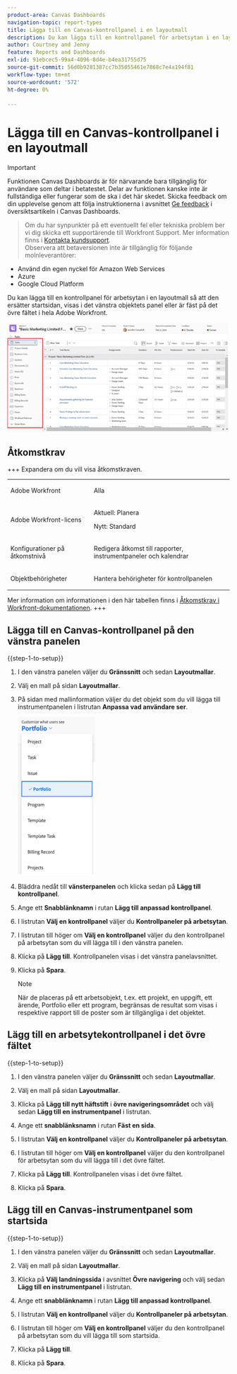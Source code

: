 ```yaml
---
product-area: Canvas Dashboards
navigation-topic: report-types
title: Lägga till en Canvas-kontrollpanel i en layoutmall
description: Du kan lägga till en kontrollpanel för arbetsytan i en layoutmall så att den ersätter startsidan, visas i det vänstra objektets panel eller är fäst på det övre fältet.
author: Courtney and Jenny
feature: Reports and Dashboards
exl-id: 91ebcec5-99a4-4096-8d4e-b4ea31755d75
source-git-commit: 56d0b9281387cc7b35055461e7868c7e4a194f81
workflow-type: tm+mt
source-wordcount: '572'
ht-degree: 0%

---
```


# Lägga till en Canvas-kontrollpanel i en layoutmall

>[!IMPORTANT]
>
>Funktionen Canvas Dashboards är för närvarande bara tillgänglig för användare som deltar i betatestet. Delar av funktionen kanske inte är fullständiga eller fungerar som de ska i det här skedet. Skicka feedback om din upplevelse genom att följa instruktionerna i avsnittet [Ge feedback](/help/quicksilver/product-announcements/betas/canvas-dashboards-beta/canvas-dashboards-beta-information.md#provide-feedback) i översiktsartikeln i Canvas Dashboards.<br>
>>Om du har synpunkter på ett eventuellt fel eller tekniska problem ber vi dig skicka ett supportärende till Workfront Support. Mer information finns i [Kontakta kundsupport](/help/quicksilver/workfront-basics/tips-tricks-and-troubleshooting/contact-customer-support.md).<br>
>>Observera att betaversionen inte är tillgänglig för följande molnleverantörer:
>
>* Använd din egen nyckel för Amazon Web Services
>* Azure
>* Google Cloud Platform

Du kan lägga till en kontrollpanel för arbetsytan i en layoutmall så att den ersätter startsidan, visas i det vänstra objektets panel eller är fäst på det övre fältet i hela Adobe Workfront.

![Vänster panel](assets/left-panel.png)

## Åtkomstkrav

+++ Expandera om du vill visa åtkomstkraven. 

<table style="table-layout:auto"> 
<col> 
</col> 
<col> 
</col> 
<tbody> 
<tr> 
   <td role="rowheader"><p>Adobe Workfront</p></td> 
   <td> 
<p>Alla </p> 
   </td> 
<tr> 
 <tr> 
   <td role="rowheader"><p>Adobe Workfront-licens</p></td> 
   <td> 
<p>Aktuell: Planera </p> 
<p>Nytt: Standard</p> 
   </td> 
   </tr> 
  </tr> 
  <tr> 
   <td role="rowheader"><p>Konfigurationer på åtkomstnivå</p></td> 
   <td><p>Redigera åtkomst till rapporter, instrumentpaneler och kalendrar</p>
  </td> 
  </tr> 
    </tr>  
        <tr> 
   <td role="rowheader"><p>Objektbehörigheter</p></td> 
   <td><p>Hantera behörigheter för kontrollpanelen</p>
  </td> 
  </tr> 
</tbody> 
</table>

Mer information om informationen i den här tabellen finns i [Åtkomstkrav i Workfront-dokumentationen](/help/quicksilver/administration-and-setup/add-users/access-levels-and-object-permissions/access-level-requirements-in-documentation.md).
+++

## Lägga till en Canvas-kontrollpanel på den vänstra panelen

{{step-1-to-setup}}

1. I den vänstra panelen väljer du **Gränssnitt** och sedan **Layoutmallar**.

1. Välj en mall på sidan **Layoutmallar**.

1. På sidan med mallinformation väljer du det objekt som du vill lägga till instrumentpanelen i listrutan **Anpassa vad användare ser**.

   ![Anpassa vad användarna ser i listrutan](assets/customize-what-users-see.png)

1. Bläddra nedåt till **vänsterpanelen** och klicka sedan på **Lägg till kontrollpanel**.

1. Ange ett **Snabblänknamn** i rutan **Lägg till anpassad kontrollpanel**.

1. I listrutan **Välj en kontrollpanel** väljer du **Kontrollpaneler på arbetsytan**.

1. I listrutan till höger om **Välj en kontrollpanel** väljer du den kontrollpanel på arbetsytan som du vill lägga till i den vänstra panelen.

1. Klicka på **Lägg till**. Kontrollpanelen visas i det vänstra panelavsnittet.

1. Klicka på **Spara**.

   >[!NOTE]
   >
   >När de placeras på ett arbetsobjekt, t.ex. ett projekt, en uppgift, ett ärende, Portfolio eller ett program, begränsas de resultat som visas i respektive rapport till de poster som är tillgängliga i det objektet.


## Lägg till en arbetsytekontrollpanel i det övre fältet

{{step-1-to-setup}}

1. I den vänstra panelen väljer du **Gränssnitt** och sedan **Layoutmallar**.

1. Välj en mall på sidan **Layoutmallar**.

1. Klicka på **Lägg till nytt häftstift** i **övre navigeringsområdet** och välj sedan **Lägg till en instrumentpanel** i listrutan.

1. Ange ett **snabblänksnamn** i rutan **Fäst en sida**.

1. I listrutan **Välj en kontrollpanel** väljer du **Kontrollpaneler på arbetsytan**.

1. I listrutan till höger om **Välj en kontrollpanel** väljer du den kontrollpanel för arbetsytan som du vill lägga till i det övre fältet.

1. Klicka på **Lägg till**. Kontrollpanelen visas i det övre fältet.

1. Klicka på **Spara**.

## Lägg till en Canvas-instrumentpanel som startsida

{{step-1-to-setup}}

1. I den vänstra panelen väljer du **Gränssnitt** och sedan **Layoutmallar**.

1. Välj en mall på sidan **Layoutmallar**.

1. Klicka på **Välj landningssida** i avsnittet **Övre navigering** och välj sedan **Lägg till en instrumentpanel** i listrutan.

1. Ange ett **snabblänknamn** i rutan **Lägg till anpassad kontrollpanel**.

1. I listrutan **Välj en kontrollpanel** väljer du **Kontrollpaneler på arbetsytan**.

1. I listrutan till höger om **Välj en kontrollpanel** väljer du den kontrollpanel på arbetsytan som du vill lägga till som startsida.

1. Klicka på **Lägg till**.

1. Klicka på **Spara**.
